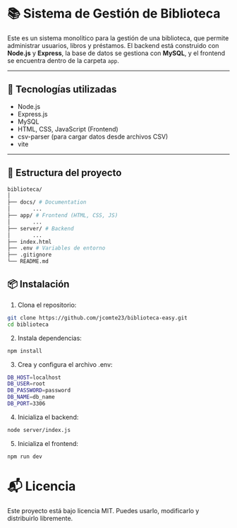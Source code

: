 # 📚 Sistema de Gestión de Biblioteca

Este es un sistema monolítico para la gestión de una biblioteca, que permite administrar usuarios, libros y préstamos. El backend está construido con **Node.js** y **Express**, la base de datos se gestiona con **MySQL**, y el frontend se encuentra dentro de la carpeta `app`.

---

## 🚀 Tecnologías utilizadas

- Node.js
- Express.js
- MySQL
- HTML, CSS, JavaScript (Frontend)
- csv-parser (para cargar datos desde archivos CSV)
- vite

---

## 📁 Estructura del proyecto
```bash
biblioteca/
│
├── docs/ # Documentation
│       ...
├── app/ # Frontend (HTML, CSS, JS)
│       ...
├── server/ # Backend
│       ...
├── index.html 
├── .env # Variables de entorno
├── .gitignore
└── README.md
```

## 📦 Instalación

1. Clona el repositorio:

```bash
git clone https://github.com/jcomte23/biblioteca-easy.git
cd biblioteca
```
2. Instala dependencias:

```bash
npm install
```

3. Crea y configura el archivo .env:

```bash
DB_HOST=localhost
DB_USER=root
DB_PASSWORD=password
DB_NAME=db_name
DB_PORT=3306
```

4. Inicializa el backend:
```bash
node server/index.js
```

5. Inicializa el frontend:
```bash
npm run dev
```

# 📬 Licencia
Este proyecto está bajo licencia MIT. Puedes usarlo, modificarlo y distribuirlo libremente.
